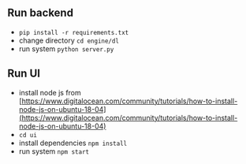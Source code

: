 ## Run backend
- `pip install -r requirements.txt `
- change directory `cd engine/dl`
- run system `python server.py`

## Run UI
- install node js from [https://www.digitalocean.com/community/tutorials/how-to-install-node-js-on-ubuntu-18-04](https://www.digitalocean.com/community/tutorials/how-to-install-node-js-on-ubuntu-18-04)
- `cd ui` 
- install dependencies `npm install` 
- run system `npm start`
